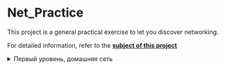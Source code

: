 # Net_Practice
This project is a general practical exercise to let you discover networking.

For detailed information, refer to the **[subject of this project](https://github.com/ilnrzakirov/Net_Practice/blob/main/en.subject.pdf)**

<details>
<summary>Первый уровень, домашняя сеть</summary>
  <p><img src="https://github.com/ilnrzakirov/Net_Practice/blob/main/img/lvl1.png"></p>
  
  ### В изображении выше мы видим маску сети 255.255.255.0, что означает, адресс сети, в случаи A  и B =  104.95.23.0. Маска подссети подразумевает диапозон адресов сети от 0 - 255, что ровняется 24 битам. 104.95.23.0/24. Что бы все заработала, надо адрес подсети сделать идентичным а имя хоста, последние 8 бит уникальными.
  
    <p><img src="https://github.com/ilnrzakirov/Net_Practice/blob/main/img/lvl1.1.png"></p>
  
 </details>
